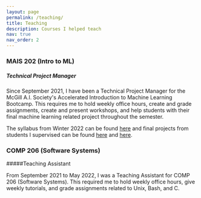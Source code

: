 ```yaml
---
layout: page
permalink: /teaching/
title: Teaching
description: Courses I helped teach
nav: true
nav_order: 2
---
```


### MAIS 202 (Intro to ML)
##### Technical Project Manager

Since September 2021, I have been a Technical Project Manager for the McGill A.I. Society's Accelerated Introduction to Machine Learning Bootcamp. This requires me to hold weekly office hours, create and grade assignments, create and present workshops, and help students with their final machine learning related project throughout the semester.

The syllabus from Winter 2022 can be found [here](https://docs.google.com/document/d/1YvcDkclmCaJTe8noQ255nguuGGZlP4eL-jUryjiw8Ug/edit#heading=h.y1ncjdpj4e3b) and final projects from students I supervised can be found [here](https://w2020-mais-202-bootcamp.devpost.com/project-gallery) and [here](https://mais202-fall2021.devpost.com/project-gallery).

### COMP 206 (Software Systems)
#####Teaching Assistant

From September 2021 to May 2022, I was a Teaching Assistant for COMP 206 (Software Systems). This required me to hold weekly office hours, give weekly tutorials, and grade assignments related to Unix, Bash, and C.


